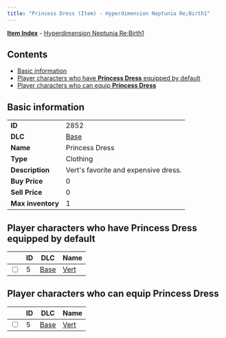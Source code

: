```yaml
---
title: "Princess Dress (Item) - Hyperdimension Neptunia Re;Birth1"
---
```


[**Item Index**](/neptunia/rb1/item/index.html) - [Hyperdimension Neptunia Re;Birth1](/neptunia/rb1)

## Contents

- [Basic information](#basic-information)
- [Player characters who have **Princess Dress** equipped by default](#player-characters-who-have-princess-dress-equipped-by-default)
- [Player characters who can equip **Princess Dress**](#player-characters-who-can-equip-princess-dress)

## Basic information

|   |   |
| -- | -- |
| **ID** | 2852 |
| **DLC** | [Base](/neptunia/rb1/dlc/1-base.html) |
| **Name** | Princess Dress |
| **Type** | Clothing |
| **Description** | Vert's favorite and expensive dress. |
| **Buy Price** | 0 |
| **Sell Price** | 0 |
| **Max inventory** | 1 |

## Player characters who have **Princess Dress** equipped by default

|    | ID | DLC | Name |
| -- | -- | --- | ---- |
| <input type="checkbox" id="rb1-player-1-5" class="trackbox" /> | 5 | [Base](/neptunia/rb1/dlc/1-base.html) | [Vert](/neptunia/rb1/player/1-5-vert.html) |

## Player characters who can equip **Princess Dress**

|    | ID | DLC | Name |
| -- | -- | --- | ---- |
| <input type="checkbox" id="rb1-player-1-5" class="trackbox" /> | 5 | [Base](/neptunia/rb1/dlc/1-base.html) | [Vert](/neptunia/rb1/player/1-5-vert.html) |